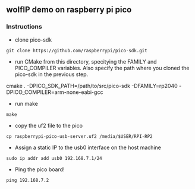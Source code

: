 ## wolfIP demo on raspberry pi pico

### Instructions

- clone pico-sdk

`git clone https://github.com/raspberrypi/pico-sdk.git`

- run CMake from this directory, specitying the FAMILY and PICO_COMPILER variables. Also specify the path where you cloned the pico-sdk in the previous step.

cmake . -DPICO_SDK_PATH=/path/to/src/pico-sdk -DFAMILY=rp2040 -DPICO_COMPILER=arm-none-eabi-gcc 

- run make

`make`

- copy the uf2 file to the pico

`cp raspberrypi-pico-usb-server.uf2 /media/$USER/RPI-RP2`

- Assign a static IP to the usb0 interface on the host machine

`sudo ip addr add usb0 192.168.7.1/24`

- Ping the pico board!

`ping 192.168.7.2`


